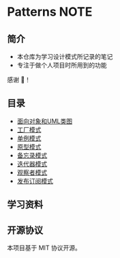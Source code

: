 # Patterns NOTE

## 简介

- 本仓库为学习设计模式所记录的笔记
- 专注于做个人项目时所用到的功能

感谢 🙏！

## 目录

- [面向对象和UML类图](docs/oop.md)
- [工厂模式](docs/factory.md)
- [单例模式](docs/singleton.md)
- [原型模式](docs/prototype.md)
- [备忘录模式](docs/mementos.md)
- [迭代器模式](docs/iterator.md)
- [观察者模式](docs/observer.md)
- [发布订阅模式](docs/publish.md)

## 学习资料



## 开源协议

本项目基于 MIT 协议开源。
